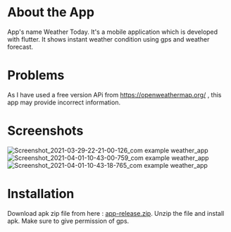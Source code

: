 # About the App
App's name Weather Today.
 It's a mobile application which is developed with flutter.
It shows instant weather condition using gps and weather forecast. 
# Problems
As I have used a free version APi from https://openweathermap.org/ , this app may provide incorrect information.
# Screenshots
![Screenshot_2021-03-29-22-21-00-126_com example weather_app](https://user-images.githubusercontent.com/36920057/113244729-6b415600-92d7-11eb-84d0-2680eebe2549.jpg)
![Screenshot_2021-04-01-10-43-00-759_com example weather_app](https://user-images.githubusercontent.com/36920057/113244893-b52a3c00-92d7-11eb-8281-a7f36babfa4a.jpg)      
![Screenshot_2021-04-01-10-43-18-765_com example weather_app](https://user-images.githubusercontent.com/36920057/113244907-bb201d00-92d7-11eb-8e6d-02871eb9ee75.jpg)


# Installation
Download apk zip file from here : [app-release.zip](https://github.com/mkjim456/weather_app/files/6242372/app-release.zip).
Unzip the file and install apk.
Make sure to give permission of gps.
